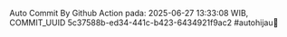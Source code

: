 Auto Commit By Github Action pada: 2025-06-27 13:33:08 WIB, COMMIT_UUID 5c37588b-ed34-441c-b423-6434921f9ac2 #autohijau🗿
